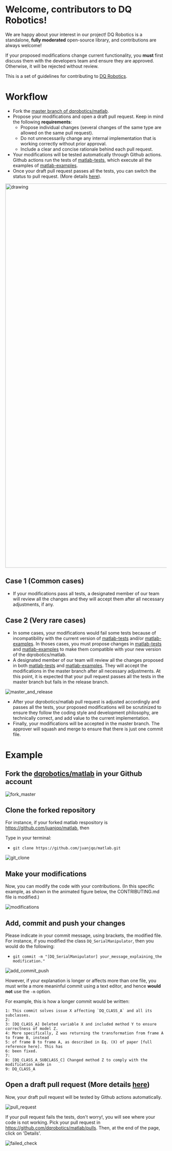 # Welcome, contributors to DQ Robotics!

We are happy about your interest in our project! DQ Robotics is a standalone, **fully moderated** open-source library, and contributions are always welcome! 

If your proposed modifications change current functionality, you **must** first discuss them with the developers team and ensure they are approved. Otherwise, it will be rejected without review.

This is a set of guidelines for contributing to [DQ Robotics](https://dqrobotics.github.io/).

# Workflow

- Fork the [master branch of dqrobotics/matlab](https://github.com/dqrobotics/matlab).
- Propose your modifications and open a draft pull request. Keep in mind the following **requirements**:
   - Propose individual changes (several changes of the same type are allowed on the same pull request).
   - Do not unnecessarily change any internal implementation that is working correctly without prior approval.
   - Include a clear and concise rationale behind each pull request.
- Your modifications will be tested automatically through Github actions. Github actions run the tests of [matlab-tests](https://github.com/dqrobotics/matlab-tests), which execute all the examples of [matlab-examples](https://github.com/dqrobotics/matlab-examples). 
- Once your draft pull request passes all the tests, you can switch the status to pull request. (More details [here](https://github.blog/2019-02-14-introducing-draft-pull-requests/)).

<img src="https://user-images.githubusercontent.com/23158313/206892365-388afa7f-588b-45d2-b7c3-fd01966e6b29.png" alt="drawing" width="1200"/>

## Case 1 (Common cases)

- If your modifications pass all tests, a designated member of our team will review all the changes and they will accept them after all necessary adjustments, if any. 

## Case 2 (Very rare cases)

- In some cases, your modifications would fail some tests because of incompatibility with the current version of [matlab-tests](https://github.com/dqrobotics/matlab-tests) and/or [matlab-examples](https://github.com/dqrobotics/matlab-examples). In thoses cases, you must propose changes in [matlab-tests](https://github.com/dqrobotics/matlab-tests) and [matlab-examples](https://github.com/dqrobotics/matlab-examples) to make them compatible with your new version of the dqrobotics/matlab. 
- A designated member of our team will review all the changes proposed in both [matlab-tests](https://github.com/dqrobotics/matlab-tests) and [matlab-examples](https://github.com/dqrobotics/matlab-examples). They will accept the modifications in the master branch after all necessary adjustments. At this point, it is expected that your pull request passes all the tests in the master branch but fails in the release branch.

![master_and_release](https://user-images.githubusercontent.com/23158313/150379489-cabc85bb-dbe4-41be-a405-7b254a36092a.png)

- After your dqrobotics/matlab pull request is adjusted accordingly and passes all the tests, your proposed modifications will be scrutinized to ensure they follow the coding style and development philosophy, are technically correct, and add value to the current implementation. 
- Finally, your modifications will be accepted in the master branch. The approver will squash and merge to ensure that there is just one commit file.

# Example

## Fork the [dqrobotics/matlab](https://github.com/dqrobotics/matlab) in your Github account

![fork_master](https://user-images.githubusercontent.com/23158313/149602838-133f6c09-2e16-418e-8ab6-47fb36a91056.gif)

## Clone the forked repository

For instance, if your forked matlab respository is https://github.com/juanjqo/matlab, then

Type in your terminal:

- `git clone https://github.com/juanjqo/matlab.git`

![git_clone](https://user-images.githubusercontent.com/23158313/149603381-78732b55-2794-4be9-9a12-b7062d0649b5.gif)

## Make your modifications

Now, you can modify the code with your contributions.
(In this specific example, as shown in the animated figure below, the CONTRIBUTING.md file is modified.)

![modifications](https://user-images.githubusercontent.com/23158313/149604028-915d9325-e52a-4378-ba58-17b7fe1a7a81.gif)

## Add, commit and push your changes

Please indicate in your commit message, using brackets, the modified file. For instance, if you modified the class `DQ_SerialManipulator`, then you would do the following:

- `git commit -m "[DQ_SerialManipulator] your_message_explaining_the modification."`

![add_commit_push](https://user-images.githubusercontent.com/23158313/149603960-d69a8202-a3b1-4af5-a2d8-e1197cc26a81.gif)

However, if your explanation is longer or affects more than one file, you must write a more meaninful commit using a text editor, and hence **would not** use the `-m` option.

For example, this is how a longer commit would be written:
```
1: This commit solves issue X affecting `DQ_CLASS_A` and all its subclasses.
2:
3: [DQ_CLASS_A] Deleted variable X and included method Y to ensure correctness of model Z.
4: More specifically, Z was returning the transformation from frame A to frame B, instead 
5: of frame B to frame A, as described in Eq. (X) of paper [full reference here]. This has 
6: been fixed. 
7:
8: [DQ_CLASS_A_SUBCLASS_C] Changed method Z to comply with the modification made in 
9: DQ_CLASS_A

```







## Open a draft pull request (More details [here](https://github.blog/2019-02-14-introducing-draft-pull-requests/))

Now, your draft pull request will be tested by Github actions automatically. 

![pull_request](https://user-images.githubusercontent.com/23158313/149604338-52f3ba35-ef25-440a-8bc8-75194c32130e.gif)

If your pull request fails the tests, don't worry!, you will see where your code is not working. Pick your pull request in https://github.com/dqrobotics/matlab/pulls. Then, at the end of the page, click on 'Details'.

![failed_check](https://user-images.githubusercontent.com/23158313/149604965-677f783f-64af-4120-966a-0461c85f9418.gif)
